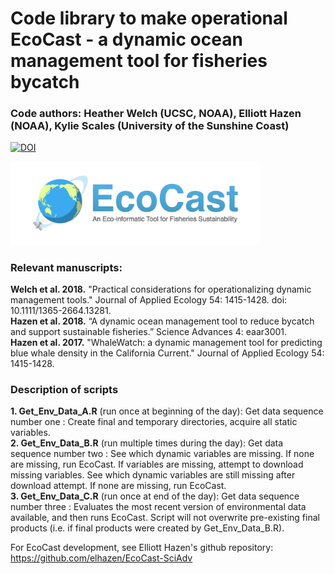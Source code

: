 # Code library to make operational EcoCast - a dynamic ocean management tool for fisheries bycatch
### Code authors: Heather Welch (UCSC, NOAA), Elliott Hazen (NOAA), Kylie Scales (University of the Sunshine Coast)

[![DOI](https://zenodo.org/badge/116739738.svg)](https://zenodo.org/badge/latestdoi/116739738)


<img src="inst/imgs/logo.png?raw=True" width="400">

### Relevant manuscripts: 
**Welch et al. 2018.** "Practical considerations for operationalizing dynamic management tools." Journal of Applied Ecology 54: 1415-1428. doi: 10.1111/1365-2664.13281.  
**Hazen et al. 2018.** “A dynamic ocean management tool to reduce bycatch and support sustainable fisheries.” Science Advances 4: eaar3001.    
**Hazen et al. 2017.** "WhaleWatch: a dynamic management tool for predicting blue whale density in the California Current." Journal of Applied Ecology 54: 1415-1428.  

### Description of scripts
**1. Get_Env_Data_A.R** (run once at beginning of the day): Get data sequence number one : Create final and temporary directories, acquire all static variables.  
**2. Get_Env_Data_B.R** (run multiple times during the day): Get data sequence number two : See which dynamic variables are missing. If none are missing, run EcoCast. If variables are missing, attempt to download missing variables. See which dynamic variables are still missing after download attempt. If none are missing, run EcoCast.  
**3. Get_Env_Data_C.R** (run once at end of the day): Get data sequence number three : Evaluates the most recent version of environmental data available, and then runs EcoCast. Script will not overwrite pre-existing final products (i.e. if final products were created by Get_Env_Data_B.R).  


For EcoCast development, see Elliott Hazen's github repository: https://github.com/elhazen/EcoCast-SciAdv
